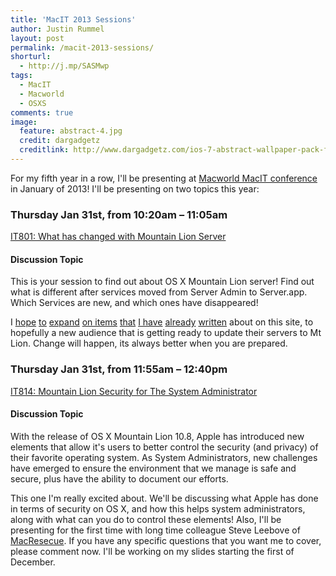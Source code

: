 ```yaml
---
title: 'MacIT 2013 Sessions'
author: Justin Rummel
layout: post
permalink: /macit-2013-sessions/
shorturl:
  - http://j.mp/SASMwp
tags: 
  - MacIT
  - Macworld
  - OSXS
comments: true
image:
  feature: abstract-4.jpg
  credit: dargadgetz
  creditlink: http://www.dargadgetz.com/ios-7-abstract-wallpaper-pack-for-iphone-5-and-ipod-touch-retina/
---
```

For my fifth year in a row, I'll be presenting at [Macworld MacIT conference][MacIT] in January of 2013! I'll be presenting on two topics this year:

### Thursday Jan 31st, from 10:20am – 11:05am
[IT801: What has changed with Mountain Lion Server][session1]

#### Discussion Topic
This is your session to find out about OS X Mountain Lion server! Find out what is different after services moved from Server Admin to Server.app. Which Services are new, and which ones have disappeared!

I [hope][3] [to][4] [expand][5] [on items][6] [that][7] [I have][8] [already][9] [written][10] about on this site, to hopefully a new audience that is getting ready to update their servers to Mt Lion. Change will happen, its always better when you are prepared.

### Thursday Jan 31st, from 11:55am – 12:40pm
[IT814: Mountain Lion Security for The System Administrator][session2]

#### Discussion Topic
With the release of OS X Mountain Lion 10.8, Apple has introduced new elements that allow it's users to better control the security (and privacy) of their favorite operating system. As System Administrators, new challenges have emerged to ensure the environment that we manage is safe and secure, plus have the ability to document our efforts.

This one I'm really excited about. We'll be discussing what Apple has done in terms of security on OS X, and how this helps system administrators, along with what can you do to control these elements! Also, I'll be presenting for the first time with long time colleague Steve Leebove of [MacResecue][MacResecue]. If you have any specific questions that you want me to cover, please comment now. I'll be working on my slides starting the first of December.

[MacIT]: http://www.macitconf.com
[session1]: /macit-2013-it801-what-has-changed-with-mountain-lion-server/ "MacIT 2013 – IT801: What Has Changed With Mountain Lion Server"
[3]: /10-8-mountain-lion-server-install/ "10.8 Mountain Lion Server: Install"
[4]: /10-8-mountain-lion-server-dns/ "10.8 Mountain Lion Server: DNS"
[5]: /10-8-mountain-lion-server-file-sharing-and-ftp/ "10.8 Mountain Lion Server: File Sharing and FTP"
[6]: /10-8-mountain-lion-server-websites-and-wiki/ "10.8 Mountain Lion Server: Websites and Wiki"
[7]: /10-8-mountain-lion-server-software-update/ "10.8 Mountain Lion Server: Software Update"
[8]: /10-8-mountain-lion-server-netinstall/ "10.8 Mountain Lion Server: NetInstall"
[9]: /10-8-mountain-lion-server-open-directory/ "10.8 Mountain Lion Server: Open Directory"
[10]: /10-8-mountain-lion-server-what-changed/ "10.8 Mountain Lion Server: What Changed?"
[session2]: /macit-it814-mountain-lion-security-for-the-system-administrator/ "MacIT – IT814: Mountain Lion Security for the System Administrator"
[MacResecue]: http://www.macrescue.com
